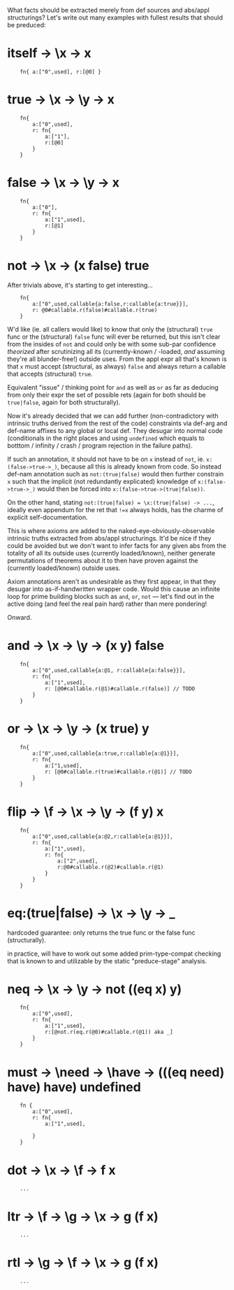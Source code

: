 
What facts should be extracted merely from def sources and abs/appl structurings?
Let's write out many examples with fullest results that should be preduced:

# itself -> \x -> x

```
    fn{ a:["0",used], r:[@0] }
```

# true -> \x -> \y -> x

```
    fn{
        a:["0",used],
        r: fn{
            a:["1"],
            r:[@0]
        }
    }
```

# false -> \x -> \y -> x

```
    fn{
        a:["0"],
        r: fn{
            a:["1",used],
            r:[@1]
        }
    }
```

# not -> \x -> (x false) true

After trivials above, it's starting to get interesting...

```
    fn{
        a:["0",used,callable{a:false,r:callable{a:true}}],
        r: @0#callable.r(false)#callable.r(true)
    }
```

W'd like (ie. all callers would like) to know that only the (structural) `true`
func or the (structural) `false` func will ever be returned, but this isn't
clear from the insides of `not` and could only be with some sub-par confidence
_theorized_ after scrutinizing all its (currently-known / -loaded, _and_
assuming they're all blunder-free!) outside uses.
From the appl expr all that's known is that `x` must accept (structural, as
always) `false` and always return a callable that accepts (structural) `true`.

Equivalent "issue" / thinking point for `and` as well as `or` as far as
deducing from only their expr the set of possible rets (again for both should
be `true|false`, again for both structurally).

Now it's already decided that we can add further (non-contradictory with
intrinsic truths derived from the rest of the code) constraints via def-arg
and def-name affixes to any global or local def. They desugar into normal
code (conditionals in the right places and using `undefined` which equals
to botttom / infinity / crash / program rejection in the failure paths).

If such an annotation, it should not have to be on `x` instead of `not`, ie.
`x:(false->true->_)`, because all this is already known from code. So instead
def-nam annotation such as `not:(true|false)` would then further constrain `x`
such that the implicit (not redundantly explicated) knowledge of
`x:(false->true->_)` would then be forced into `x:(false->true->(true|false))`.

On the other hand, stating `not:(true|false) = \x:(true|false) -> ...`, ideally
even appendum for the ret that `!=x` always holds, has the charme of explicit
self-documentation.

This is where axioms are added to the naked-eye-obviously-observable intrinsic
truths extracted from abs/appl structurings. It'd be nice if they could be avoided
but we don't want to infer facts for any given abs from the totality of all
its outside uses (currently loaded/known), neither generate permutations of
theorems about it to then have proven against the (currently loaded/known)
outside uses.

Axiom annotations aren't as undesirable as they first appear, in that they
desugar into as-if-handwritten wrapper code. Would this cause an infinite loop
for prime building blocks such as `and`, `or`, `not` &mdash; let's find out
in the active doing (and feel the real pain hard) rather than mere pondering!

Onward.

# and -> \x -> \y -> (x y) false

```
    fn{
        a:["0",used,callable{a:@1, r:callable{a:false}}],
        r: fn{
            a:["1",used],
            r: [@0#callable.r(@1)#callable.r(false)] // TODO
        }
    }
```

# or -> \x -> \y -> (x true) y

```
    fn{
        a:["0",used,callable{a:true,r:callable{a:@1}}],
        r: fn{
            a:["1,used],
            r: [@0#callable.r(true)#callable.r(@1)] // TODO
        }
    }
```

# flip -> \f -> \x -> \y -> (f y) x

```
    fn{
        a:["0",used,callable{a:@2,r:callable{a:@1}}],
        r: fn{
            a:["1",used],
            r: fn{
                a:["2",used],
                r:@0#callable.r(@2)#callable.r(@1)
            }
        }
    }
```

# eq:(true|false) -> \x -> \y -> _

hardcoded guarantee: only returns the true func or the false func (structurally).

in practice, will have to work out some added prim-type-compat checking that
is known to and utilizable by the static "preduce-stage" analysis.

# neq -> \x -> \y -> not ((eq x) y)

```
    fn{
        a:["0",used],
        r: fn{
            a:["1",used],
            r:[@not.r(eq.r(@0)#callable.r(@1)) aka _]
        }
    }
```

# must -> \need -> \have -> (((eq need) have) have) undefined

```
    fn {
        a:["0",used],
        r: fn{
            a:["1",used],

        }
    }
```

# dot -> \x -> \f -> f x

```
    ...
```

# ltr -> \f -> \g -> \x -> g (f x)

```
    ...
```

# rtl -> \g -> \f -> \x -> g (f x)

```
    ...
```
